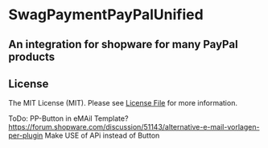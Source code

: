 # SwagPaymentPayPalUnified

## An integration for shopware for many PayPal products

## License

The MIT License (MIT). Please see [License File](LICENSE) for more information.





ToDo:
PP-Button in eMAil Template? https://forum.shopware.com/discussion/51143/alternative-e-mail-vorlagen-per-plugin
Make USE of APi instead of Button

